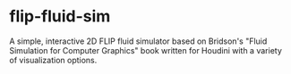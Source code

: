 # flip-fluid-sim
A simple, interactive 2D FLIP fluid simulator based on Bridson's "Fluid Simulation for Computer Graphics" book written for Houdini with a variety of visualization options.
